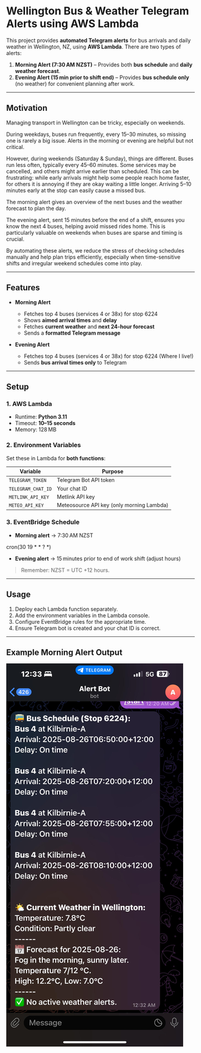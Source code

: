 # Wellington Bus & Weather Telegram Alerts using AWS Lambda

This project provides **automated Telegram alerts** for bus arrivals and daily weather in Wellington, NZ, using **AWS Lambda**. There are two types of alerts:

1. **Morning Alert (7:30 AM NZST)** – Provides both **bus schedule** and **daily weather forecast**.  
2. **Evening Alert (15 min prior to shift end)** – Provides **bus schedule only** (no weather) for convenient planning after work.

---

## Motivation

Managing transport in Wellington can be tricky, especially on weekends.

During weekdays, buses run frequently, every 15–30 minutes, so missing one is rarely a big issue. Alerts in the morning or evening are helpful but not critical.

However, during weekends (Saturday & Sunday), things are different. Buses run less often, typically every 45–60 minutes. Some services may be cancelled, and others might arrive earlier than scheduled. This can be frustrating: while early arrivals might help some people reach home faster, for others it is annoying if they are okay waiting a little longer. Arriving 5–10 minutes early at the stop can easily cause a missed bus.

The morning alert gives an overview of the next buses and the weather forecast to plan the day.

The evening alert, sent 15 minutes before the end of a shift, ensures you know the next 4 buses, helping avoid missed rides home. This is particularly valuable on weekends when buses are sparse and timing is crucial.

By automating these alerts, we reduce the stress of checking schedules manually and help plan trips efficiently, especially when time-sensitive shifts and irregular weekend schedules come into play.


---

## Features

- **Morning Alert**  
  - Fetches top 4 buses (services 4 or 38x) for stop 6224  
  - Shows **aimed arrival times** and **delay**  
  - Fetches **current weather** and **next 24-hour forecast**  
  - Sends a **formatted Telegram message**

- **Evening Alert**  
  - Fetches top 4 buses (services 4 or 38x) for stop 6224 (Where I live!)  
  - Sends **bus arrival times only** to Telegram

---

## Setup

### 1. AWS Lambda

- Runtime: **Python 3.11**
- Timeout: **10–15 seconds**
- Memory: 128 MB

### 2. Environment Variables

Set these in Lambda for **both functions**:

| Variable            | Purpose                           |
|--------------------|----------------------------------|
| `TELEGRAM_TOKEN`     | Telegram Bot API token            |
| `TELEGRAM_CHAT_ID`   | Your chat ID                     |
| `METLINK_API_KEY`    | Metlink API key                  |
| `METEO_API_KEY`      | Meteosource API key (only morning Lambda) |

### 3. EventBridge Schedule

- **Morning alert** → 7:30 AM NZST  

cron(30 19 * * ? *)

- **Evening alert** → 15 minutes prior to end of work shift (adjust hours)  

> Remember: NZST = UTC +12 hours.

---

## Usage

1. Deploy each Lambda function separately.
2. Add the environment variables in the Lambda console.
3. Configure EventBridge rules for the appropriate time.
4. Ensure Telegram bot is created and your chat ID is correct.

---

## Example Morning Alert Output
 ![Example](image.jpeg)
